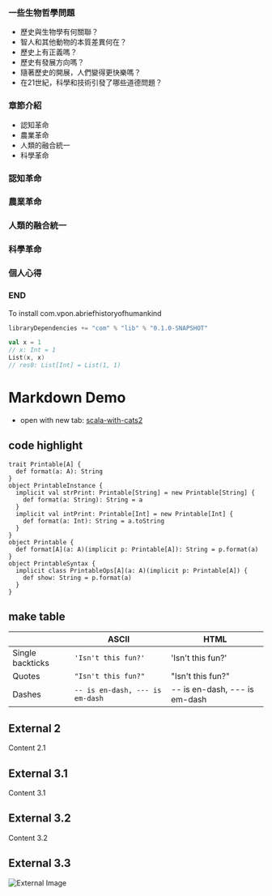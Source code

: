 ### 一些生物哲學問題

- 歷史與生物學有何關聯？<!-- .element: class="fragment" data-fragment-index="1" -->
- 智人和其他動物的本質差異何在？<!-- .element: class="fragment" data-fragment-index="2" -->
- 歷史上有正義嗎？<!-- .element: class="fragment" data-fragment-index="3" -->
- 歷史有發展方向嗎？<!-- .element: class="fragment" data-fragment-index="4" -->
- 隨著歷史的開展，人們變得更快樂嗎？<!-- .element: class="fragment" data-fragment-index="5" -->
- 在21世紀，科學和技術引發了哪些道德問題？<!-- .element: class="fragment" data-fragment-index="6" -->



### 章節介紹 
- 認知革命
- 農業革命
- 人類的融合統一
- 科學革命
<!-- .slide: style="text-align: center"  -->



### 認知革命



### 農業革命



### 人類的融合統一



### 科學革命



### 個人心得



### END
To install com.vpon.abriefhistoryofhumankind
```scala
libraryDependencies += "com" % "lib" % "0.1.0-SNAPSHOT"
```

```scala
val x = 1
// x: Int = 1
List(x, x)
// res0: List[Int] = List(1, 1)
```



# Markdown Demo
- open with new tab: [scala-with-cats2](https://underscore.io/blog/posts/2020/05/27/scala-with-cats-2.html)<!-- .element: target="_blank" -->


## code highlight

```scala[1-3|4-11|12-14|15-19]
trait Printable[A] {
  def format(a: A): String
}
object PrintableInstance {
  implicit val strPrint: Printable[String] = new Printable[String] {
    def format(a: String): String = a
  }
  implicit val intPrint: Printable[Int] = new Printable[Int] {
    def format(a: Int): String = a.toString
  }
}
object Printable {
  def format[A](a: A)(implicit p: Printable[A]): String = p.format(a)
}
object PrintableSyntax {
  implicit class PrintableOps[A](a: A)(implicit p: Printable[A]) {
    def show: String = p.format(a)
  }
}
```


## make table 

|                |ASCII                          |HTML                         |
|----------------|-------------------------------|-----------------------------|
|Single backticks|`'Isn't this fun?'`            |'Isn't this fun?'            |
|Quotes          |`"Isn't this fun?"`            |"Isn't this fun?"            |
|Dashes          |`-- is en-dash, --- is em-dash`|-- is en-dash, --- is em-dash|



## External 2

Content 2.1



## External 3.1

Content 3.1


## External 3.2

Content 3.2


## External 3.3

![External Image](https://s3.amazonaws.com/static.slid.es/logo/v2/slides-symbol-512x512.png)
